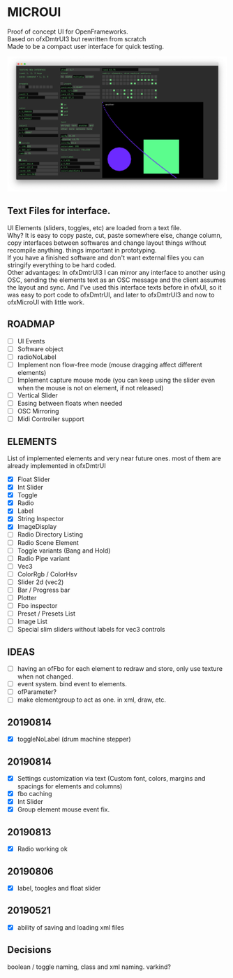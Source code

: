 # MICROUI

Proof of concept UI for OpenFrameworks.  
Based on ofxDmtrUI3 but rewritten from scratch  
Made to be a compact user interface for quick testing.

![IMAGE ALT TEXT HERE](microui.png)


## Text Files for interface.
UI Elements (sliders, toggles, etc) are loaded from a text file.  
Why? It is easy to copy paste, cut, paste somewhere else, change column, copy interfaces between softwares
and change layout things without recompile anything. things important in prototyping.  
If you have a finished software and don't want external files you can stringify everything to be hard coded.  
Other advantages: In ofxDmtrUI3 I can mirror any interface to another using OSC, sending the elements text as an OSC message and the client assumes the layout and sync.
And I've used this interface texts before in ofxUI, so it was easy to port code to ofxDmtrUI, and later to ofxDmtrUI3 and now to ofxMicroUI with little work.

## ROADMAP
- [ ] UI Events
- [ ] Software object
- [ ] radioNoLabel
- [ ] Implement non flow-free mode (mouse dragging affect different elements)
- [ ] Implement capture mouse mode (you can keep using the slider even when the mouse is not on element, if not released)
- [ ] Vertical Slider
- [ ] Easing between floats when needed
- [ ] OSC Mirroring
- [ ] Midi Controller support

## ELEMENTS 
List of implemented elements and very near future ones. most of them are already implemented in ofxDmtrUI
- [x] Float Slider
- [x] Int Slider
- [x] Toggle
- [x] Radio
- [x] Label
- [x] String Inspector
- [x] ImageDisplay
- [ ] Radio Directory Listing
- [ ] Radio Scene Element
- [ ] Toggle variants (Bang and Hold)
- [ ] Radio Pipe variant
- [ ] Vec3
- [ ] ColorRgb / ColorHsv
- [ ] Slider 2d (vec2)
- [ ] Bar / Progress bar
- [ ] Plotter
- [ ] Fbo inspector
- [ ] Preset / Presets List
- [ ] Image List
- [ ] Special slim sliders without labels for vec3 controls

## IDEAS
- [ ] having an ofFbo for each element to redraw and store, only use texture when not changed.
- [ ] event system. bind event to elements.
- [ ] ofParameter?
- [ ] make elementgroup to act as one. in xml, draw, etc.

## 20190814
- [x] toggleNoLabel (drum machine stepper)

## 20190814
- [x] Settings customization via text (Custom font, colors, margins and spacings for elements and columns)
- [x] fbo caching
- [x] Int Slider
- [x] Group element mouse event fix.

## 20190813
- [x] Radio working ok  

## 20190806
- [x] label, toogles and float slider

## 20190521
- [x] ability of saving and loading xml files  

## Decisions  
boolean / toggle naming, class and xml naming.
varkind?  

